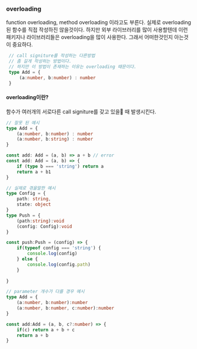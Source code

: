 ### overloading
function overloading, method overloading 이라고도 부른다.
실제로 overloading된 함수를 직접 작성하진 않을것이다. 하지만 외부 라이브러리를 많이 사용할텐데 이런 패키지나 라이브러리들은 overloading을 많이 사용한다. 그래서 어떠한것인지 아는것이 중요하다.
```ts
 // call signiture를 작성하는 다른방법 
 // 좀 길게 작성하는 방법이다. 
 // 하지만 이 방법이 존재하는 이유는 overloading 때문이다.
 type Add = {
	 (a:number, b:number) : number
 }
```
#### overloading이란?
함수가 여러개의 서로다른 call signiture를 갖고 있을 때 발생시킨다.
```ts
// 잘못 된 예시
type Add = {
	(a:number, b:number) : number
	(a:number, b:string) : number 
}

const add: Add = (a, b) => a + b // error
const add: Add = (a, b) => {
	if (type b === 'string') return a
	return a + b1
}
```

```ts
// 실제로 겪을말한 예시
type Config = {
	path: string,
	state: object
}
type Push = {
	(path:string):void
	(config: Config):void
}

const push:Push = (config) => {
	if(typeof config === 'string') {
		console.log(config)
	} else {
		console.log(config.path)
	}
	
}
```

```ts
// parameter 개수가 다를 경우 예시
type Add = {
	(a:number, b:number):number
	(a:number, b:number, c:number):number
}

const add:Add = (a, b, c?:number) => {
	if(c) return a + b + c
	return a + b
}
```
